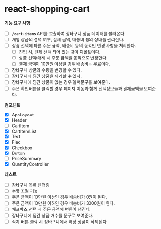# react-shopping-cart

**기능 요구 사항**

- [ ] **`/cart-items`** API를 호출하여 장바구니 상품 데이터를 불러온다.
- [ ] 개별 상품의 선택 여부, 결제 금액, 배송비 등의 상태를 관리한다.
- [ ] 상품 선택에 따른 주문 금액, 배송비 등의 동적인 변경 사항을 처리한다.
  - [ ] 진입 시, 전체 선택 되어 있는 것이 디폴트이다.
  - [ ] 상품 선택/해제 시 주문 금액을 동적으로 변경한다.
  - [ ] 결제 금액이 10만원 이상일 경우 배송비는 무료이다.
- [ ] 장바구니 상품의 수량을 변경할 수 있다.
- [ ] 장바구니에 담긴 상품을 제거할 수 있다.
- [ ] 장바구니에 담긴 상품이 없는 경우 헬퍼문구를 보여준다.
- [ ] 주문 확인버튼을 클릭할 경우 페이지 이동과 함께 선택정보들과 결제금액을 보여준다.

**컴포넌트**

- [x] AppLayout
- [x] Header
- [ ] CartItem
- [x] CartItemList
- [x] Text
- [x] Flex
- [x] Checkbox
- [x] Button
- [ ] PriceSummary
- [x] QuantityController

**테스트**

- [ ] 장바구니 목록 렌더링
- [ ] 수량 조절 기능
- [ ] 주문 금액이 10만원 이상인 경우 배송비가 0원이 된다.
- [ ] 주문 금액이 10만원 이하인 경우 배송비가 3000원이 된다.
- [ ] 체크박스 선택 시 주문 금액에 변동이 생긴다.
- [ ] 장바구니에 담긴 상품 개수를 문구로 보여준다.
- [ ] 삭제 버튼 클릭 시 장바구니에서 해당 상품이 삭제된다.
